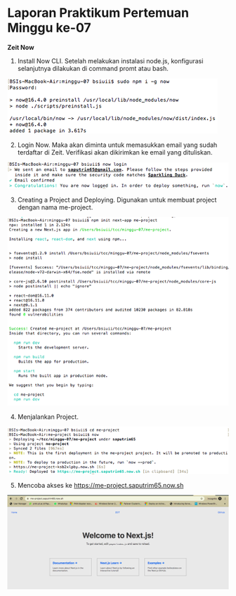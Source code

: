 # Laporan Praktikum Pertemuan Minggu ke-07

**Zeit Now**

1. Install Now CLI. Setelah melakukan instalasi node.js, konfigurasi selanjutnya dilakukan di command promt atau bash.

![](tcc5/1.png)

2. Login Now. Maka akan diminta untuk memasukkan email yang sudah terdaftar di Zeit. Verifikasi akan dikirimkan ke email yang dituliskan.

![](tcc5/2.png)

3. Creating a Project and Deploying. Digunakan untuk membuat project dengan nama me-project.

![](tcc5/3.png)

4. Menjalankan Project.

![](tcc5/4.png)

5. Mencoba akses ke https://me-project.saputrim65.now.sh

![](tcc5/5.png)
